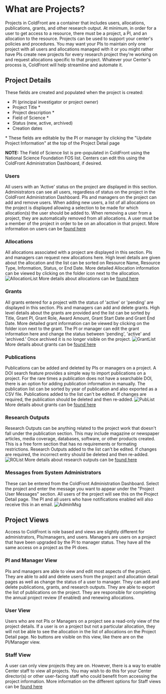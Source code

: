 # What are Projects?

Projects in ColdFront are a container that includes users, allocations, publications, grants, and other research output.  At minimum, in order for a user to get access to a resource, there must be a project, a PI, and an allocation to the resource.  Projects can be used to support your center's policies and procedures.  You may want your PIs to maintain only one project with all users and allocations managed with it or you might rather have PIs create new projects for every research project they're working on and request allocations specific to that project.  Whatever your Center's process is, ColdFront will help streamline and automate it.

## Project Details
These fields are created and populated when the project is created:
- PI (principal investigator or project owner)
- Project Title *
- Project description *
- Field of Science *
- Status (new, active, archived)
- Creation dates  

\* These fields are editable by the PI or manager by clicking the "Update Project Information" at the top of the Project Detail page

**NOTE:** The Field of Science list is pre-populated in ColdFront using the National Science Foundation FOS list.  Centers can edit this using the ColdFront Administration Dashboard, if desired.

### Users
All users with an 'Active' status on the project are displayed in this section.  Administrators can see all users, regardless of status on the project in the ColdFront Administration Dashboard.  PIs and managers on the project can add and remove users.  When adding new users, a list of all allocations on the project is displayed allowing a selection to be made for which allocation(s) the user should be added to.  When removing a user from a project, they are automatically removed from all allocations.  A user must be a member of the project in order to be on an allocation in that project.  More information on users can be [found here](../users/index.md)

### Allocations
All allocations associated with a project are displayed in this section.  PIs and managers can request new allocations here.  High level details are given about the allocation and the list can be sorted on Resource Name, Resource Type, Information, Status, or End Date.  More detailed Allocation information can be viewed by clicking on the folder icon next to the allocation.
![AllocationList](../../images/allocationlist.PNG)
More details about allocations can be [found here](../allocations/allocations.md)

### Grants
All grants entered for a project with the status of 'active' or 'pending' are displayed in this section.  PIs and managers can add and delete grants.  High level details about the grants are provided and the list can be sorted by Title, Grant PI, Grant Role, Award Amount, Grant Start Date and Grant End Date.  More detailed grant information can be viewed by clicking on the folder icon next to the grant.  The PI or manager can edit the grant information here and change the status between 'pending', 'active' and 'archived.'  Once archived it is no longer visible on the project.
![GrantList](../../images/grantlist.PNG)
More details about grants can be [found here](grants.md)

### Publications
Publications can be added and deleted by PIs or managers on a project.  A DOI search feature provides a simple way to import publications on a project.  For the rare times a publication does not have a searchable DOI, there is an option for adding publication information in manually.  The publication list can be sorted by year of publication and also exported as a CSV file.  Publications added to the list can't be edited.  If changes are required, the publication should be deleted and then re-added.
![PubList](../../images/publist.PNG)
More details about grants can be [found here](publications.md)


### Research Outputs
Research Outputs can be anything related to the project work that doesn't fall under the publication section.  This may include magazine or newspaper articles, media coverage, databases, software, or other products created.  This is a free form section that has no requirements or formating restrictions.  Research Outputs added to the list can't be edited.  If changes are required, the incorrect entry should be deleted and then re-added.
![ROList](../../images/ROlist.PNG)
More details about research outputs can be [found here](researchoutputs.md)

### Messages from System Administrators
These can be entered from the ColdFront Administration Dashboard.  Select the project and enter the message you want to appear under the "Project User Messages" section.  All users of the project will see this on the Project Detail page.  The PI and all users who have notifications enabled will also receive this in an email.
![AdminMsg](../../images/adminmsg.PNG)


## Project Views
Access to ColdFront is role based and views are slightly different for administrators, PIs/managers, and users.  Managers are users on a project that have been upgraded by the PI to manager status.  They have all the same access on a project as the PI does.


### PI and Manager View
PIs and managers are able to view and edit most aspects of the project.  They are able to add and delete users from the project and allocation detail pages as well as change the status of a user to manager.  They can add and delete publications, grants, and research outputs.  They are able to export the list of publications on the project.  They are responsible for completing the annual project review (if enabled) and renewing allocations.

### User View
Users who are not PIs or Managers on a project see a read-only view of the project details.  If a user is on a project but not a particular allocation, they will not be able to see the allocation in the list of allocations on the Project Detail page.  No buttons are visible on this view, like there are on the PI/Manager view.

### Staff View
A user can only view projects they are on.  However, there is a way to enable Center staff to view all projects.  You may wish to do this for your Center director(s) or other user-facing staff who could benefit from accessing the project information.  More information on the different options for Staff views can be [found here](../users/staff.md)
